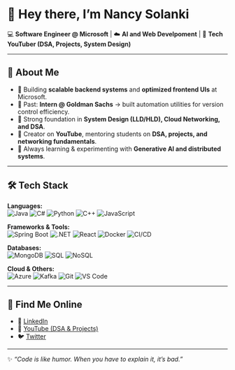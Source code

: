 # 👋 Hey there, I’m Nancy Solanki

💻 **Software Engineer @ Microsoft** | ☁️ **AI and Web Develpoment** | 🎥 **Tech YouTuber (DSA, Projects, System Design)**  

---

## 🚀 About Me
- 🔹 Building **scalable backend systems** and **optimized frontend UIs** at Microsoft.  
- 🔹 Past: **Intern @ Goldman Sachs** → built automation utilities for version control efficiency.  
- 🔹 Strong foundation in **System Design (LLD/HLD), Cloud Networking, and DSA**.  
- 🔹 Creator on **YouTube**, mentoring students on **DSA, projects, and networking fundamentals**.  
- 🌱 Always learning & experimenting with **Generative AI and distributed systems**.  

---

## 🛠️ Tech Stack  

**Languages:**  
![Java](https://img.shields.io/badge/Java-ED8B00?style=for-the-badge&logo=java&logoColor=white) 
![C#](https://img.shields.io/badge/C%23-239120?style=for-the-badge&logo=c-sharp&logoColor=white) 
![Python](https://img.shields.io/badge/Python-3776AB?style=for-the-badge&logo=python&logoColor=white) 
![C++](https://img.shields.io/badge/C++-00599C?style=for-the-badge&logo=cplusplus&logoColor=white) 
![JavaScript](https://img.shields.io/badge/JavaScript-F7DF1E?style=for-the-badge&logo=javascript&logoColor=black) 

**Frameworks & Tools:**  
![Spring Boot](https://img.shields.io/badge/Spring%20Boot-6DB33F?style=for-the-badge&logo=springboot&logoColor=white) 
![.NET](https://img.shields.io/badge/.NET-512BD4?style=for-the-badge&logo=dotnet&logoColor=white) 
![React](https://img.shields.io/badge/React-20232A?style=for-the-badge&logo=react&logoColor=61DAFB) 
![Docker](https://img.shields.io/badge/Docker-2496ED?style=for-the-badge&logo=docker&logoColor=white) 
![CI/CD](https://img.shields.io/badge/CI%2FCD-000000?style=for-the-badge&logo=githubactions&logoColor=white)  

**Databases:**  
![MongoDB](https://img.shields.io/badge/MongoDB-47A248?style=for-the-badge&logo=mongodb&logoColor=white) 
![SQL](https://img.shields.io/badge/SQL-025E8C?style=for-the-badge&logo=databricks&logoColor=white) 
![NoSQL](https://img.shields.io/badge/NoSQL-005571?style=for-the-badge&logo=couchdb&logoColor=white)  

**Cloud & Others:**  
![Azure](https://img.shields.io/badge/Azure-0078D4?style=for-the-badge&logo=microsoftazure&logoColor=white) 
![Kafka](https://img.shields.io/badge/Kafka-231F20?style=for-the-badge&logo=apachekafka&logoColor=white) 
![Git](https://img.shields.io/badge/Git-F05032?style=for-the-badge&logo=git&logoColor=white) 
![VS Code](https://img.shields.io/badge/VS%20Code-007ACC?style=for-the-badge&logo=visualstudiocode&logoColor=white)  

---


## 🎥 Find Me Online  

- 💼 [LinkedIn](https://www.linkedin.com/in/nancy-solanki/) 
- 🎥 [YouTube (DSA & Projects)](https://www.youtube.com/@TheCatalystGirl)  
- 🐦 [Twitter](https://x.com/catalyst_girl)  

---

✨ *“Code is like humor. When you have to explain it, it’s bad.”*  
